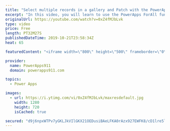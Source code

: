 ```yaml
---
title: "Select multiple records in a gallery and Patch with the PowerApps ForAll function"
excerpt: "In this video, you will learn to use the PowerApps ForAll function. This function is great for looping through a table of data and running a formula once for each record. In the example, you will create a gallery with a multiple select option and then patch all of the selected records.  For PowerApps"
originalUrl: https://youtube.com/watch?v=0xZ4fMJbLvk
type: video
price: Free
length: PT32M27S
publishedDateTime: 2019-10-21T23:58:34Z
heat: 65

featuredContent: "<iframe width=\"800\" height=\"500\" frameborder=\"0\" src=\"https://www.youtube.com/embed/0xZ4fMJbLvk\" allow=\"accelerometer; autoplay; encrypted-media; gyroscope; picture-in-picture\" allowfullscreen></iframe>"

provider:
  name: PowerApps911
  domain: powerapps911.com

topics:
  - Power Apps

images:
  - url: https://i.ytimg.com/vi/0xZ4fMJbLvk/maxresdefault.jpg
    width: 1280
    height: 720
    isCached: true

secured: "d9j6npxWTPv7yGKLJkVIlGKX21OEDusiBAeLFKA0rAzx927EWFK8/cD1lre5l20ZbgvyMXhrYH6Hax8PnBkXPUtSOMlC32/NI8g8nwLALbf7zI8q2kkg0vZaYI9J4pttJS4UBecEsBVrZBznew8J5h+ZqzifhAGmurHfztNwWMewykE5DKEs4Lnl92bhvR6wMXhHUJi4h388ummELG1fLu21V4YuRvM6clUhXMxOhHwOLrmIAxN2j8DGuLMJchz3xYy0JTZAeXyZYSt6wrB+CWryaIhnkSyzDh/zYgpmyPWRxUYOc4udDXN1pzaI0io+BqWF3vfPXwtblEfINSXFfhDpHyBYeDM9xI7L6D8sfExhYE9GEmya+e6glHHqxr53NvEmqu+zsikQZNyG7a2W3GDqwy6VWfN07ylMRVumE8k=;acJe+ofzwuKI6NOU1qvENg=="
---
```


